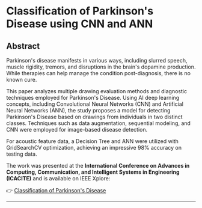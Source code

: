 # Classification of Parkinson's Disease using CNN and ANN

## Abstract

Parkinson's disease manifests in various ways, including slurred speech, muscle rigidity, tremors, and disruptions in the brain's dopamine production. While therapies can help manage the condition post-diagnosis, there is no known cure. 

This paper analyzes multiple drawing evaluation methods and diagnostic techniques employed for Parkinson's Disease. Using AI deep learning concepts, including Convolutional Neural Networks (CNN) and Artificial Neural Networks (ANN), the study proposes a model for detecting Parkinson's Disease based on drawings from individuals in two distinct classes. Techniques such as data augmentation, sequential modeling, and CNN were employed for image-based disease detection. 

For acoustic feature data, a Decision Tree and ANN were utilized with GridSearchCV optimization, achieving an impressive 98% accuracy on testing data.

The work was presented at the **International Conference on Advances in Computing, Communication, and Intelligent Systems in Engineering (ICACITE)** and is available on IEEE Xplore:  

👉 [Classification of Parkinson's Disease](https://ieeexplore.ieee.org/abstract/document/9823915)

---


